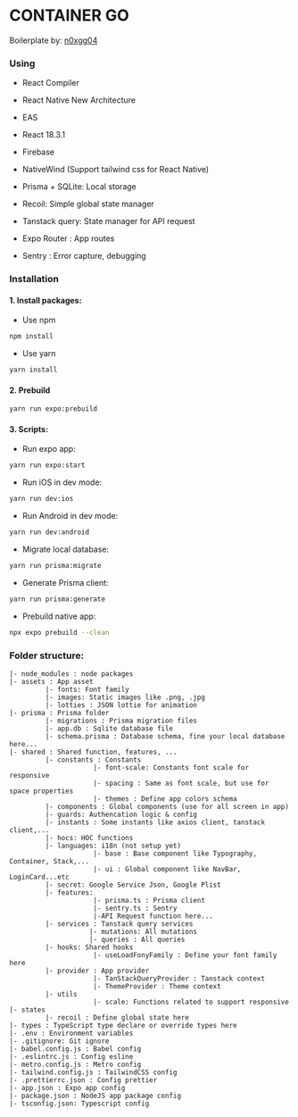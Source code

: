 # CONTAINER GO
Boilerplate by: [n0xgg04](https://github.com/n0xgg04)

### Using

- React Compiler
- React Native New Architecture
- EAS
- React 18.3.1
- Firebase

- NativeWind (Support tailwind css for React Native)
- Prisma + SQLite: Local storage
- Recoil: Simple global state manager
- Tanstack query: State manager for API request
- Expo Router : App routes
- Sentry : Error capture, debugging

### Installation

#### 1. Install packages:

- Use npm

```bash
npm install
```

- Use yarn

```bash
yarn install
```

#### 2. Prebuild

```bash
yarn run expo:prebuild
```

#### 3. Scripts:

- Run expo app:

```bash
yarn run expo:start
```

- Run iOS in dev mode:

```bash
yarn run dev:ios
```

- Run Android in dev mode:

```bash
yarn run dev:android
```

- Migrate local database:

```bash
yarn run prisma:migrate
```

- Generate Prisma client:

```bash
yarn run prisma:generate
```

- Prebuild native app:

```bash
npx expo prebuild --clean
```

### Folder structure:

```
|- node_modules : node packages
|- assets : App asset
         |- fonts: Font family
         |- images: Static images like .png, .jpg
         |- lotties : JSON lottie for animation
|- prisma : Prisma folder
         |- migrations : Prisma migration files
         |- app.db : Sqlite database file
         |- schema.prisma : Database schema, fine your local database here...
|- shared : Shared function, features, ...
         |- constants : Constants
                     |- font-scale: Constants font scale for responsive
                     |- spacing : Same as font scale, but use for space properties
                     |- themes : Define app colors schema
         |- components : Global components (use for all screen in app)
         |- guards: Authencation logic & config
         |- instants : Some instants like axios client, tanstack client,...
         |- hocs: HOC functions
         |- languages: i18n (not setup yet)
                     |- base : Base component like Typography, Container, Stack,...
                     |- ui : Global component like NavBar, LoginCard...etc
         |- secret: Google Service Json, Google Plist
         |- features:
                     |- prisma.ts : Prisma client
                     |- sentry.ts : Sentry
                     |-API Request function here...
         |- services : Tanstack query services
                    |- mutations: All mutations
                    |- queries : All queries 
         |- hooks: Shared hooks
                     |- useLoadFonyFamily : Define your font family here
         |- provider : App provider
                     |- TanStackQueryProvider : Tanstack context
                     |- ThemeProvider : Theme context
         |- utils
                     |- scale: Functions related to support responsive
|- states
         |- recoil : Define global state here
|- types : TypeScript type declare or override types here
|- .env : Environment variables
|- .gitignore: Git ignore
|- babel.config.js : Babel config
|- .eslintrc.js : Config esline
|- metro.config.js : Metro config
|- tailwind.config.js : TailwindCSS config
|- .prettierrc.json : Config prettier
|- app.json : Expo app config
|- package.json : NodeJS app package config
|- tsconfig.json: Typescript config

```
